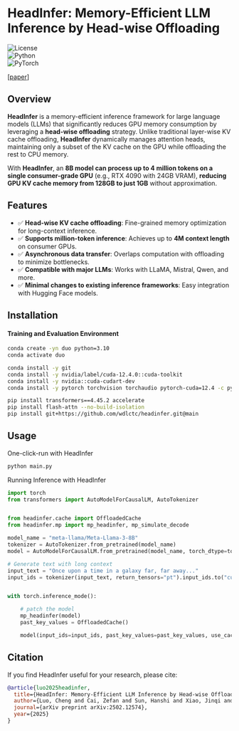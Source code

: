# HeadInfer: Memory-Efficient LLM Inference by Head-wise Offloading  

![License](https://img.shields.io/badge/license-MIT-blue.svg)  
![Python](https://img.shields.io/badge/python-3.8%2B-blue)  
![PyTorch](https://img.shields.io/badge/PyTorch-1.12%2B-orange)  

[[paper](https://arxiv.org/abs/2502.12574)]

## Overview  

**HeadInfer** is a memory-efficient inference framework for large language models (LLMs) that significantly reduces GPU memory consumption by leveraging a **head-wise offloading** strategy. Unlike traditional layer-wise KV cache offloading, **HeadInfer** dynamically manages attention heads, maintaining only a subset of the KV cache on the GPU while offloading the rest to CPU memory.  

With **HeadInfer**, an **8B model can process up to 4 million tokens on a single consumer-grade GPU** (e.g., RTX 4090 with 24GB VRAM), **reducing GPU KV cache memory from 128GB to just 1GB** without approximation.  

## Features  

- ✅ **Head-wise KV cache offloading**: Fine-grained memory optimization for long-context inference.  
- ✅ **Supports million-token inference**: Achieves up to **4M context length** on consumer GPUs.  
- ✅ **Asynchronous data transfer**: Overlaps computation with offloading to minimize bottlenecks.  
- ✅ **Compatible with major LLMs**: Works with LLaMA, Mistral, Qwen, and more.  
- ✅ **Minimal changes to existing inference frameworks**: Easy integration with Hugging Face models.  

## Installation  

#### Training and Evaluation Environment

```bash
conda create -yn duo python=3.10
conda activate duo

conda install -y git
conda install -y nvidia/label/cuda-12.4.0::cuda-toolkit
conda install -y nvidia::cuda-cudart-dev
conda install -y pytorch torchvision torchaudio pytorch-cuda=12.4 -c pytorch -c nvidia

pip install transformers==4.45.2 accelerate 
pip install flash-attn --no-build-isolation
pip install git+https://github.com/wdlctc/headinfer.git@main
```


## Usage  

One-click-run with HeadInfer

```bash
python main.py
```

Running Inference with HeadInfer
```python
import torch
from transformers import AutoModelForCausalLM, AutoTokenizer


from headinfer.cache import OffloadedCache
from headinfer.mp import mp_headinfer, mp_simulate_decode

model_name = "meta-llama/Meta-Llama-3-8B"
tokenizer = AutoTokenizer.from_pretrained(model_name)
model = AutoModelForCausalLM.from_pretrained(model_name, torch_dtype=torch.bfloat16, low_cpu_mem_usage=True, attn_implementation="flash_attention_2").to("cuda")

# Generate text with long context
input_text = "Once upon a time in a galaxy far, far away..."
input_ids = tokenizer(input_text, return_tensors="pt").input_ids.to("cuda")


with torch.inference_mode():

    # patch the model
    mp_headinfer(model)
    past_key_values = OffloadedCache()

    model(input_ids=input_ids, past_key_values=past_key_values, use_cache=True, num_logits_to_keep=1)

```

## Citation
If you find HeadInfer useful for your research, please cite:

```bibtex
@article{luo2025headinfer,
  title={HeadInfer: Memory-Efficient LLM Inference by Head-wise Offloading},
  author={Luo, Cheng and Cai, Zefan and Sun, Hanshi and Xiao, Jinqi and Yuan, Bo and Xiao, Wen and Hu, Junjie and Zhao, Jiawei and Chen, Beidi and Anandkumar, Anima},
  journal={arXiv preprint arXiv:2502.12574},
  year={2025}
}
```
